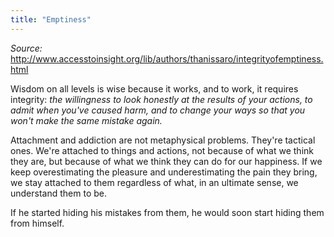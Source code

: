 ```yaml
---
title: "Emptiness"
---
```



*Source:* http://www.accesstoinsight.org/lib/authors/thanissaro/integrityofemptiness.html

  Wisdom on all levels is wise because it works, and to work, it requires integrity: *the willingness to look honestly at the results of your actions, to admit when you've caused harm, and to change your ways so that you won't make the same mistake again.*

  Attachment and addiction are not metaphysical problems. They're tactical ones. We're attached to things and actions, not because of what we think they are, but because of what we think they can do for our happiness. If we keep overestimating the pleasure and underestimating the pain they bring, we stay attached to them regardless of what, in an ultimate sense, we understand them to be.

  If he started hiding his mistakes from them, he would soon start hiding them from himself.
